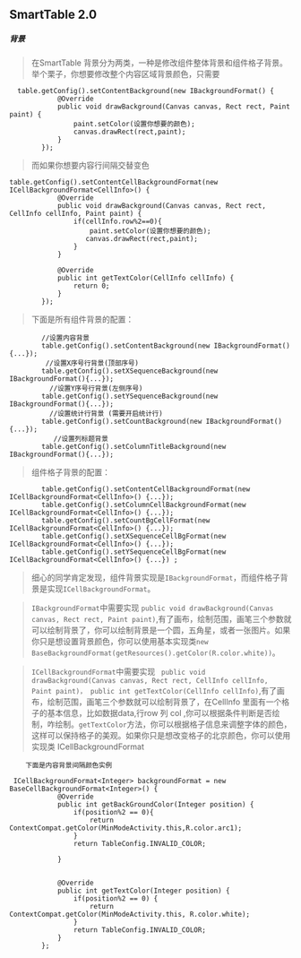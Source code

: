 ## SmartTable 2.0

##### 背景

> 在SmartTable 背景分为两类，一种是修改组件整体背景和组件格子背景。举个栗子，你想要修改整个内容区域背景颜色，只需要

```
  table.getConfig().setContentBackground(new IBackgroundFormat() {
            @Override
            public void drawBackground(Canvas canvas, Rect rect, Paint paint) {
                paint.setColor(设置你想要的颜色);
                canvas.drawRect(rect,paint);
            }
        });

```
> 而如果你想要内容行间隔交替变色

```
table.getConfig().setContentCellBackgroundFormat(new ICellBackgroundFormat<CellInfo>() {
            @Override
            public void drawBackground(Canvas canvas, Rect rect, CellInfo cellInfo, Paint paint) {
                if(cellInfo.row%2==0){
                    paint.setColor(设置你想要的颜色);
                   canvas.drawRect(rect,paint);
                }
            }

            @Override
            public int getTextColor(CellInfo cellInfo) {
                return 0;
            }
        });

```

> 下面是所有组件背景的配置：

```
        //设置内容背景
        table.getConfig().setContentBackground(new IBackgroundFormat(){...});
         //设置X序号行背景(顶部序号)
        table.getConfig().setXSequenceBackground(new IBackgroundFormat(){...});
          //设置Y序号行背景(左侧序号)
        table.getConfig().setYSequenceBackground(new IBackgroundFormat(){...});
          //设置统计行背景 (需要开启统计行)
        table.getConfig().setCountBackground(new IBackgroundFormat(){...});
           //设置列标题背景
        table.getConfig().setColumnTitleBackground(new IBackgroundFormat(){...});
```

> 组件格子背景的配置：

```
        table.getConfig().setContentCellBackgroundFormat(new ICellBackgroundFormat<CellInfo>() {...});
        table.getConfig().setColumnCellBackgroundFormat(new ICellBackgroundFormat<CellInfo>() {...});
        table.getConfig().setCountBgCellFormat(new ICellBackgroundFormat<CellInfo>() {...});
        table.getConfig().setXSequenceCellBgFormat(new ICellBackgroundFormat<CellInfo>() {...});
        table.getConfig().setYSequenceCellBgFormat(new ICellBackgroundFormat<CellInfo>() {...}) ;
```

> 细心的同学肯定发现，组件背景实现是```IBackgroundFormat```，而组件格子背景是实现```ICellBackgroundFormat```。

> ```IBackgroundFormat```中需要实现 ```public void drawBackground(Canvas canvas, Rect rect, Paint paint)```,有了画布，绘制范围，画笔三个参数就可以绘制背景了，你可以绘制背景是一个圆，五角星，或者一张图片。如果你只是想设置背景颜色，你可以使用基本实现类```new BaseBackgroundFormat(getResources().getColor(R.color.white))```。

> ```ICellBackgroundFormat```中需要实现 ``` public void drawBackground(Canvas canvas, Rect rect, CellInfo cellInfo, Paint paint)， public int getTextColor(CellInfo cellInfo)```,有了画布，绘制范围，画笔三个参数就可以绘制背景了，在CellInfo 里面有一个格子的基本信息，比如数据data,行row 列 col ,你可以根据条件判断是否绘制，咋绘制。```getTextColor```方法，你可以根据格子信息来调整字体的颜色，这样可以保持格子的美观。如果你只是想改变格子的北京颜色，你可以使用实现类 ICellBackgroundFormat

        下面是内容背景间隔颜色实例
```
 ICellBackgroundFormat<Integer> backgroundFormat = new BaseCellBackgroundFormat<Integer>() {
            @Override
            public int getBackGroundColor(Integer position) {
                if(position%2 == 0){
                    return ContextCompat.getColor(MinModeActivity.this,R.color.arc1);
                }
                return TableConfig.INVALID_COLOR;

            }


            @Override
            public int getTextColor(Integer position) {
                if(position%2 == 0) {
                    return ContextCompat.getColor(MinModeActivity.this, R.color.white);
                }
                return TableConfig.INVALID_COLOR;
            }
        };
```
